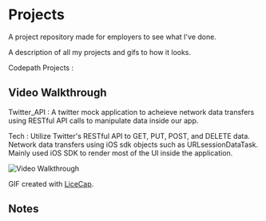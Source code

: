 # Projects
A project repository made for employers to see what I've done.

A description of all my projects and gifs to how it looks.

Codepath Projects :

## Video Walkthrough 
Twitter_API : A twitter mock application to acheieve network data transfers using RESTful API calls to manipulate data inside our app.

Tech : Utilize Twitter's RESTful API to GET, PUT, POST, and DELETE data. Network data transfers using iOS sdk objects such as URLsessionDataTask. Mainly used iOS SDK to render most of the UI inside the application.

<img src='http://imgur.com/WqqwkbK.gif' title='Video Walkthrough' width='' alt='Video Walkthrough' />

GIF created with [LiceCap](http://www.cockos.com/licecap/).

## Notes
